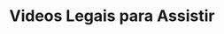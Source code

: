 <!DOCTYPE html>
<html lang="pt-br">
<head>
    <meta charset="UTF-8">
    <meta name="viewport" content="width=device-width, initial-scale=1.0">
    <title>Meus Videos</title>
    <h1>Videos Legais para Assistir</h1>
    <style>
      
        body {
            background-color: black;
            height: 100%; /* Garante que o body e html ocupem toda a altura da tela */
            margin: 0;
            display: grid;
            place-items: center; /* Centraliza os itens no grid */
            
        }
        .container {         
            display: grid;
             grid-template-columns: repeat(2, 1fr);
             grid-template-rows: repeat(2, 1fr);
             gap: 20px; /* Espaçamento entre as imagens */
             width: 50%; /* Ajuste conforme necessário */

        }
         .video {
            width:100%;
            height: 100%;
            overflow: hidden; /* Evita que imagens maiores que o espaço disponível causem problemas */
            border-radius: 8px; /* Opcional: bordas arredondadas */ flex: 1 1 calc(40% - 10px); /* 50% de largura menos o espaçamento */
        }

         .video img {   
            width: 100%;
            height: 100%;
            object-fit: cover; /* Redimensiona a imagem mantendo a proporção */
}
        .texto { 
            color: aliceblue;
            text-align: center;
        }
        
            
        
    </style>
</head>
<body>
        <div class="texto">
            <h1>Videos Legais para Assistir</h1>
        </div>
        
        <div class="container">
            <div class="video">
                <a href="hardware.html" target="_self"
                ref="next"><img src="imagen/thumb-hardware.png" alt="Curso Hardware"></a>
            </div>
            <div class="video">
                <a href="html-css.html" target="_self"
                ref="next"><img src="imagen/thumb-html.png" alt="Curso Html e CSS"></a>
            </div>
           
            <div class="video">
                <a href="js.html" target="_self"
                ref="next"><img src="imagen/thumb-js.png" alt="Curso Javascript"></a>
            </div>
            <div class="video">
                <a href="pytho.html" target="_self"
                ref="next"><img src="imagen/thumb-python.png" alt="Curso Python"></a>
            </div>
        </div>















</body>
</html>
